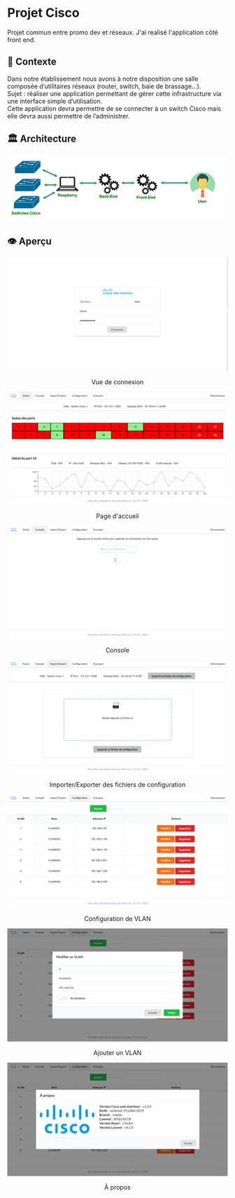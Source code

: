 # <b>Projet Cisco</b>

Projet commun entre promo dev et réseaux. J'ai realisé l'application côté front end.

## 📄 <b>Contexte</b>
Dans notre établissement nous avons à notre disposition une salle composée d’utilitaires réseaux (router, switch, baie de brassage…).<br/>
Sujet : réaliser une application permettant de gérer cette infrastructure via une interface simple d’utilisation.<br/>
Cette application devra permettre de se connecter à un switch Cisco mais elle devra aussi permettre de l’administrer.

## 🏛️ <b>Architecture</b>
<div align="center"><img src="./src_readme/scheme1.png"></div>

## 👁️ <b>Aperçu</b>

<img src="./src_readme/login.png">
<p align="center">Vue de connexion</p>
<img src="./src_readme/home.png">
<p align="center">Page d'accueil</p>
<img src="./src_readme/cmd.png">
<p align="center">Console</p>
<img src="./src_readme/upload.png">
<p align="center">Importer/Exporter des fichiers de configuration</p>
<img src="./src_readme/vlan.png">
<p align="center">Configuration de VLAN</p>
<img src="./src_readme/addvlan.png">
<p align="center">Ajouter un VLAN</p>
<img src="./src_readme/about.png">
<p align="center">À propos</p>